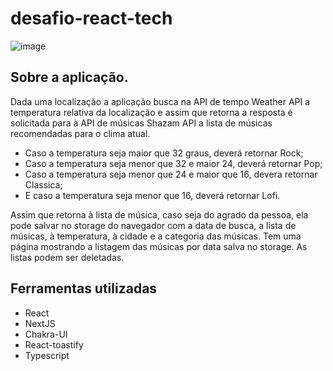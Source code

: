 # desafio-react-tech

![image](https://user-images.githubusercontent.com/82004348/137022098-d9d7297c-0690-4cdb-a085-5d7e87820fe4.png)

<h2> Sobre a aplicação. </h2>
<p>Dada uma localização a aplicação busca na API de tempo Weather API a temperatura relativa da localização e assim que retorna a resposta é solicitada para à API de músicas Shazam API a lista de músicas recomendadas para o clima atual.
  
- Caso a temperatura seja maior que 32 graus, deverá retornar Rock;
- Caso a temperatura seja menor que 32 e maior 24, deverá retornar Pop;
- Caso a temperatura seja menor que 24 e maior que 16, devera retornar Classica;
- E caso a temperatura seja menor que 16, deverá retornar Lofi.

Assim que retorna à lista de música, caso seja do agrado da pessoa, ela pode salvar no storage do navegador com a data de busca, a lista de músicas, à temperatura, à cidade e a categoria das músicas.
Tem uma página mostrando a listagem das músicas por data salva no storage.
As listas podem ser deletadas.

<h2>Ferramentas utilizadas</h2>

<ul>
  <li>React</li>
  <li>NextJS</li>
  <li>Chakra-UI</li>
  <li>React-toastify</li>
  <li>Typescript</li>
  
</ul>
